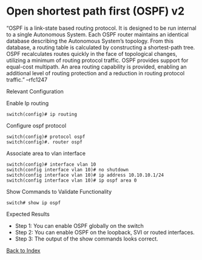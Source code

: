 # Open shortest path first (OSPF) v2 

“OSPF is a link-state based routing protocol. It is designed to be run internal to a single Autonomous System. Each OSPF router maintains an identical database describing the Autonomous System’s topology. From this database, a routing table is calculated by constructing a shortest-path tree. OSPF recalculates routes quickly in the face of topological changes, utilizing a minimum of routing protocol traffic. OSPF provides support for equal-cost multipath. An area routing capability is provided, enabling an additional level of routing protection and a reduction in routing protocol traffic.” –rfc1247 

Relevant Configuration 

Enable Ip routing 

```
switch(config)# ip routing
```

Configure ospf protocol

```
switch(config)# protocol ospf
switch(config)#. router ospf
```

Associate area to vlan interface

```
switch(config)# interface vlan 10
switch(config interface vlan 10)# no shutdown
switch(config interface vlan 10)# ip address 10.10.10.1/24
switch(config interface vlan 10)# ip ospf area 0
```

Show Commands to Validate Functionality 

```
switch# show ip ospf 
```

Expected Results 

* Step 1: You can enable OSPF globally on the switch
* Step 2: You can enable OSPF on the loopback, SVI or routed interfaces.
* Step 3: The output of the show commands looks correct.

[Back to Index](../index.md)

